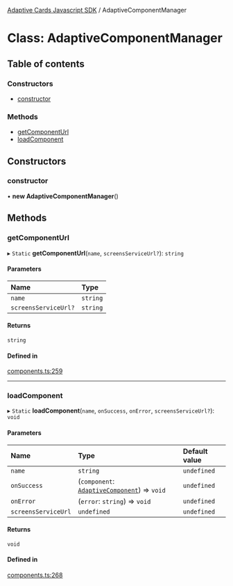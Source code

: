 [Adaptive Cards Javascript SDK](../README.md) / AdaptiveComponentManager

# Class: AdaptiveComponentManager

## Table of contents

### Constructors

- [constructor](AdaptiveComponentManager.md#constructor)

### Methods

- [getComponentUrl](AdaptiveComponentManager.md#getcomponenturl)
- [loadComponent](AdaptiveComponentManager.md#loadcomponent)

## Constructors

### constructor

• **new AdaptiveComponentManager**()

## Methods

### getComponentUrl

▸ `Static` **getComponentUrl**(`name`, `screensServiceUrl?`): `string`

#### Parameters

| Name | Type |
| :------ | :------ |
| `name` | `string` |
| `screensServiceUrl?` | `string` |

#### Returns

`string`

#### Defined in

[components.ts:259](https://github.com/asseco-see/AdaptiveCards/blob/d5d2c7b75/source/nodejs/adaptivecards/src/components.ts#L259)

___

### loadComponent

▸ `Static` **loadComponent**(`name`, `onSuccess`, `onError`, `screensServiceUrl?`): `void`

#### Parameters

| Name | Type | Default value |
| :------ | :------ | :------ |
| `name` | `string` | `undefined` |
| `onSuccess` | (`component`: [`AdaptiveComponent`](AdaptiveComponent.md)) => `void` | `undefined` |
| `onError` | (`error`: `string`) => `void` | `undefined` |
| `screensServiceUrl` | `undefined` | `undefined` |

#### Returns

`void`

#### Defined in

[components.ts:268](https://github.com/asseco-see/AdaptiveCards/blob/d5d2c7b75/source/nodejs/adaptivecards/src/components.ts#L268)
